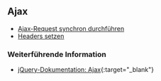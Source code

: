 ## Ajax

- [Ajax-Request synchron durchführen](ajax-request-synchron-durchfuehren)
- [Headers setzen](headers-setzen)

### Weiterführende Information

- [jQuery-Dokumentation: Ajax](https://api.jquery.com/category/ajax/){:target="_blank"}
